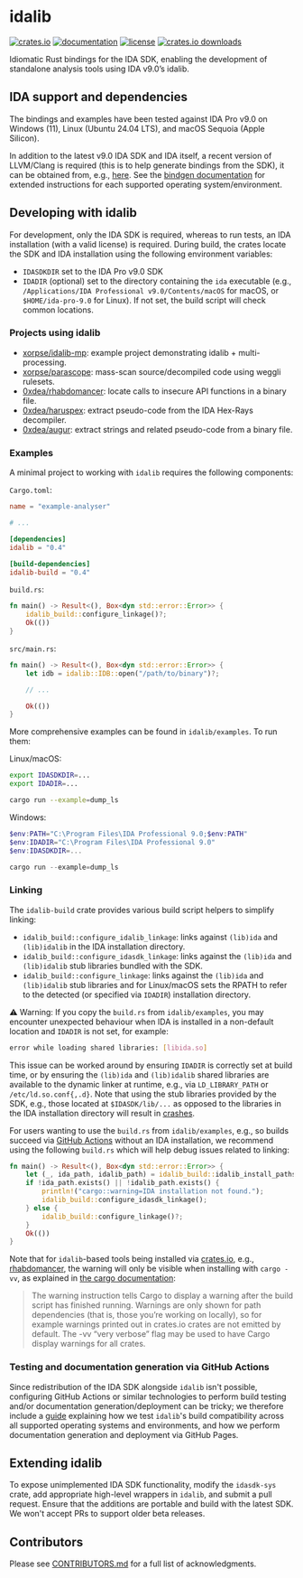 # idalib

[![crates.io](https://img.shields.io/crates/v/idalib)](https://crates.io/crates/idalib)
[![documentation](https://img.shields.io/badge/documentation-0.4.0%2B9.0.241217-blue?link=https%3A%2F%2Fbinarly-io.github.io%2Fidalib%2Fidalib)](https://binarly-io.github.io/idalib/idalib/)
[![license](https://img.shields.io/crates/l/idalib)](https://github.com/binarly-io/idalib)
[![crates.io downloads](https://img.shields.io/crates/d/idalib)](https://crates.io/crates/idalib)

Idiomatic Rust bindings for the IDA SDK, enabling the development of standalone
analysis tools using IDA v9.0’s idalib.

## IDA support and dependencies

The bindings and examples have been tested against IDA Pro v9.0 on Windows
(11), Linux (Ubuntu 24.04 LTS), and macOS Sequoia (Apple Silicon).

In addition to the latest v9.0 IDA SDK and IDA itself, a recent version of
LLVM/Clang is required (this is to help generate bindings from the SDK), it can
be obtained from, e.g., [here](https://github.com/llvm/llvm-project/releases).
See the [bindgen documentation](https://rust-lang.github.io/rust-bindgen/requirements.html)
for extended instructions for each supported operating system/environment.

## Developing with idalib

For development, only the IDA SDK is required, whereas to run tests, an IDA
installation (with a valid license) is required. During build, the crates
locate the SDK and IDA installation using the following environment variables:

- `IDASDKDIR` set to the IDA Pro v9.0 SDK
- `IDADIR` (optional) set to the directory containing the `ida` executable
  (e.g., `/Applications/IDA Professional v9.0/Contents/macOS` for macOS, or
  `$HOME/ida-pro-9.0` for Linux). If not set, the build script will check
  common locations.

### Projects using idalib

- [xorpse/idalib-mp](https://github.com/xorpse/idalib-mp): example project demonstrating idalib + multi-processing.
- [xorpse/parascope](https://github.com/xorpse/parascope): mass-scan source/decompiled code using weggli rulesets.
- [0xdea/rhabdomancer](https://github.com/0xdea/rhabdomancer): locate calls to insecure API functions in a binary file.
- [0xdea/haruspex](https://github.com/0xdea/haruspex): extract pseudo-code from the IDA Hex-Rays decompiler.
- [0xdea/augur](https://github.com/0xdea/augur): extract strings and related pseudo-code from a binary file.

### Examples

A minimal project to working with `idalib` requires the following components:

`Cargo.toml`:

```toml
name = "example-analyser"

# ...

[dependencies]
idalib = "0.4"

[build-dependencies]
idalib-build = "0.4"
```

`build.rs`:

```rust
fn main() -> Result<(), Box<dyn std::error::Error>> {
    idalib_build::configure_linkage()?;
    Ok(())
}
```

`src/main.rs`:

```rust
fn main() -> Result<(), Box<dyn std::error::Error>> {
    let idb = idalib::IDB::open("/path/to/binary")?;

    // ...

    Ok(())
}
```

More comprehensive examples can be found in `idalib/examples`. To run them:

Linux/macOS:

```sh
export IDASDKDIR=...
export IDADIR=...

cargo run --example=dump_ls
```

Windows:

```powershell
$env:PATH="C:\Program Files\IDA Professional 9.0;$env:PATH"
$env:IDADIR="C:\Program Files\IDA Professional 9.0"
$env:IDASDKDIR=...

cargo run --example=dump_ls
```

### Linking

The `idalib-build` crate provides various build script helpers to simplify
linking:

- `idalib_build::configure_idalib_linkage`: links against `(lib)ida` and
  `(lib)idalib` in the IDA installation directory.
- `idalib_build::configure_idasdk_linkage`: links against the `(lib)ida` and
  `(lib)idalib` stub libraries bundled with the SDK.
- `idalib_build::configure_linkage`: links against the `(lib)ida` and
  `(lib)idalib` stub libraries and for Linux/macOS sets the RPATH to refer to
  the detected (or specified via `IDADIR`) installation directory.

⚠️ Warning: If you copy the `build.rs` from `idalib/examples`, you may encounter
unexpected behaviour when IDA is installed in a non-default location and
`IDADIR` is not set, for example:

```sh
error while loading shared libraries: [libida.so]
```

This issue can be worked around by ensuring `IDADIR` is correctly set at build
time, or by ensuring the `(lib)ida` and `(lib)idalib` shared libraries are
available to the dynamic linker at runtime, e.g., via `LD_LIBRARY_PATH` or
`/etc/ld.so.conf{,.d}`. Note that using the stub libraries provided by the SDK,
e.g., those located at `$IDASDK/lib/...` as opposed to the
libraries in the IDA installation directory will result in
[crashes](https://github.com/binarly-io/idalib/issues/24).

For users wanting to use the `build.rs` from `idalib/examples`, e.g., so builds
succeed via [GitHub
Actions](https://github.com/binarly-io/idalib/blob/master/GITHUB-ACTIONS.md)
without an IDA installation, we recommend using the following `build.rs` which
will help debug issues related to linking:

```rust
fn main() -> Result<(), Box<dyn std::error::Error>> {
    let (_, ida_path, idalib_path) = idalib_build::idalib_install_paths_with(false);
    if !ida_path.exists() || !idalib_path.exists() {
        println!("cargo::warning=IDA installation not found.");
        idalib_build::configure_idasdk_linkage();
    } else {
        idalib_build::configure_linkage()?;
    }
    Ok(())
}
```

Note that for `idalib`-based tools being installed via
[crates.io](https://crates.io), e.g.,
[rhabdomancer](https://github.com/0xdea/rhabdomancer), the warning will only be
visible when installing with `cargo -vv`, as explained
in [the cargo documentation](https://doc.rust-lang.org/cargo/reference/build-scripts.html#cargo-warning):

> The warning instruction tells Cargo to display a warning after the build
> script has finished running. Warnings are only shown for path dependencies
> (that is, those you’re working on locally), so for example warnings printed
> out in crates.io crates are not emitted by default. The -vv “very verbose”
> flag may be used to have Cargo display warnings for all crates.

### Testing and documentation generation via GitHub Actions

Since redistribution of the IDA SDK alongside `idalib` isn't possible,
configuring GitHub Actions or similar technologies to perform build testing
and/or documentation generation/deployment can be tricky; we therefore include
a [guide](https://github.com/binarly-io/idalib/blob/master/GITHUB-ACTIONS.md)
explaining how we test `idalib`'s build compatibility across all supported
operating systems and environments, and how we perform documentation generation
and deployment via GitHub Pages.

## Extending idalib

To expose unimplemented IDA SDK functionality, modify the `idasdk-sys` crate,
add appropriate high-level wrappers in `idalib`, and submit a pull request.
Ensure that the additions are portable and build with the latest SDK. We won't
accept PRs to support older beta releases.

## Contributors

Please see [CONTRIBUTORS.md](https://github.com/binarly-io/idalib/blob/master/CONTRIBUTORS.md) for a full list of
acknowledgments.
